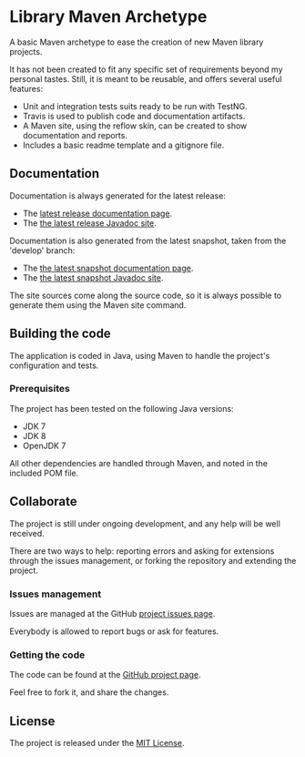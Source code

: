 # Library Maven Archetype
A basic Maven archetype to ease the creation of new Maven library projects.

It has not been created to fit any specific set of requirements beyond my personal tastes. Still, it is meant to be reusable, and offers several useful features:

- Unit and integration tests suits ready to be run with TestNG.
- Travis is used to publish code and documentation artifacts.
- A Maven site, using the reflow skin, can be created to show documentation and reports.
- Includes a basic readme template and a gitignore file.

## Documentation
Documentation is always generated for the latest release:

- The [latest release documentation page][site-release].
- The [the latest release Javadoc site][javadoc-release].

Documentation is also generated from the latest snapshot, taken from the 'develop' branch:

- The [the latest snapshot documentation page][site-develop].
- The [the latest snapshot Javadoc site][javadoc-develop].

The site sources come along the source code, so it is always possible to generate them using the Maven site command.

## Building the code
The application is coded in Java, using Maven to handle the project's configuration and tests.

### Prerequisites
The project has been tested on the following Java versions:
* JDK 7
* JDK 8
* OpenJDK 7

All other dependencies are handled through Maven, and noted in the included POM file.

## Collaborate

The project is still under ongoing development, and any help will be well received.

There are two ways to help: reporting errors and asking for extensions through the issues management, or forking the repository and extending the project.

### Issues management
Issues are managed at the GitHub [project issues page][issues].

Everybody is allowed to report bugs or ask for features.

### Getting the code
The code can be found at the [GitHub project page][scm].

Feel free to fork it, and share the changes.

## License
The project is released under the [MIT License][license].

[issues]: https://github.com/Bernardo-MG/library-maven-archetype/issues
[javadoc-develop]: http://docs.wandrell.com/development/maven/library-maven-archetype/apidocs
[javadoc-release]: http://docs.wandrell.com/maven/library-maven-archetype/apidocs
[license]: http://www.opensource.org/licenses/mit-license.php
[scm]: http://github.com/Bernardo-MG/library-maven-archetype
[site-develop]: http://docs.wandrell.com/development/maven/library-maven-archetype
[site-release]: http://docs.wandrell.com/maven/library-maven-archetype
